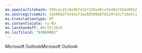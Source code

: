 ```yaml
---
ms.openlocfilehash: 598cacd1c8e96741b7320a46ce3e49e72b4e05b2
ms.sourcegitcommit: 1bb00d2f4343e73ae8d58668f02297a3cf10a4c1
ms.translationtype: HT
ms.contentlocale: ru-RU
ms.lasthandoff: 06/15/2019
ms.locfileid: "63869002"
---
```

<span data-ttu-id="913a9-101">Microsoft Outlook</span><span class="sxs-lookup"><span data-stu-id="913a9-101">Microsoft Outlook</span></span>